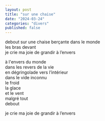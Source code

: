 ```yaml
---
layout: post
title: "sur une chaise"
date: "2024-03-24"
categories: "divers"
published: false
---
```


debout sur une chaise berçante dans le monde  
les bras devant  
je crie ma joie de grandir à l’envers  

à l'envers du monde  
dans les revers de la vie  
en dégringolade vers l’intérieur  
dans le vide inconnu  
le froid  
la glace  
et le vent  
malgré tout  
debout  

je crie ma joie de grandir à l’envers  
